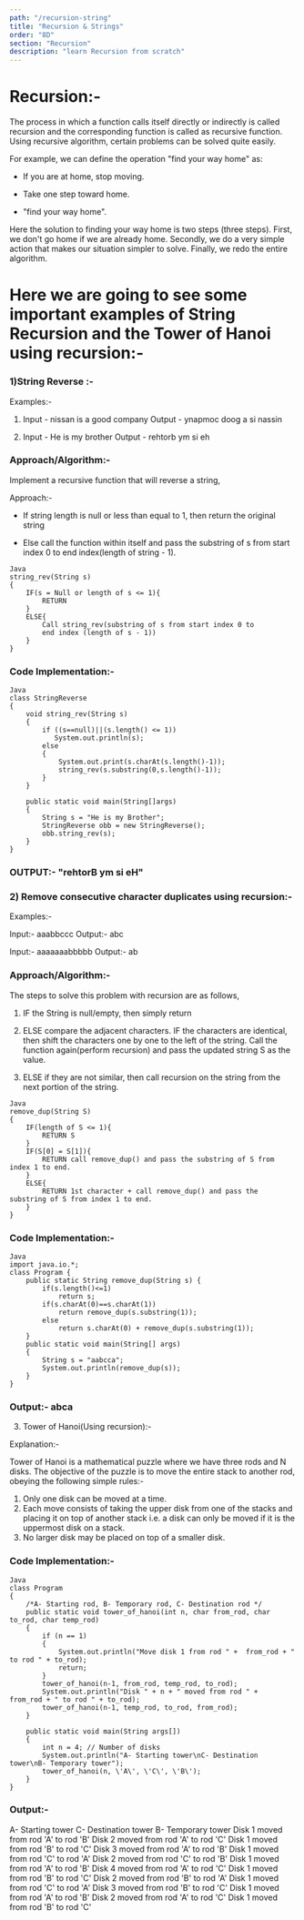 ```yaml
---
path: "/recursion-string"
title: "Recursion & Strings"
order: "8D"
section: "Recursion"
description: "learn Recursion from scratch"
---
```


# Recursion:-
The process in which a function calls itself directly or indirectly is called recursion and the corresponding function is called as recursive function. Using recursive algorithm, certain problems can be solved quite easily.

For example, we can define the operation "find your way home" as:

- If you are at home, stop moving.

- Take one step toward home.

- "find your way home".

Here the solution to finding your way home is two steps (three steps). First, we don't go home if we are already home. Secondly, we do a very simple action that makes our situation simpler to solve. Finally, we redo the entire algorithm.

# Here we are going to see some important examples of String Recursion and the Tower of Hanoi using recursion:-

### 1)String Reverse :-

Examples:-

1) Input - nissan is a good company
   Output - ynapmoc doog a si nassin

2) Input - He is my brother 
   Output - rehtorb ym si eh

### Approach/Algorithm:- 

Implement a recursive function that will reverse a string,

Approach:-
- If string length is null or less than equal to 1, then return the
  original string

- Else call the function within itself and pass the substring of s
  from start index 0 to end index(length of string - 1).


```
Java
string_rev(String s)
{
    IF(s = Null or length of s <= 1){
        RETURN
    }
    ELSE{
        Call string_rev(substring of s from start index 0 to
        end index (length of s - 1))
    }
}
```

### Code Implementation:-

```
Java
class StringReverse
{
    void string_rev(String s)
    {
        if ((s==null)||(s.length() <= 1))
           System.out.println(s);
        else
        {
            System.out.print(s.charAt(s.length()-1));
            string_rev(s.substring(0,s.length()-1));
        }
    }
     
    public static void main(String[]args)
    {
        String s = "He is my Brother";
        StringReverse obb = new StringReverse();
        obb.string_rev(s);
    }   
}
```

### OUTPUT:- "rehtorB ym si eH"

### 2) Remove consecutive character duplicates using recursion:-

Examples:-

Input:- aaabbccc
Output:- abc

Input:- aaaaaaabbbbb
Output:- ab

### Approach/Algorithm:-

The steps to solve this problem with recursion are as follows, 

1) IF the String is null/empty, then simply return


2) ELSE compare the adjacent characters. IF the characters are identical, then shift the characters one by one to the left of the string.
Call the function again(perform recursion) and pass the updated string S as the value.


3) ELSE if they are not similar, then call recursion on the string from the next portion of the string.

```
Java
remove_dup(String S)
{
    IF(length of S <= 1){
        RETURN S
    }
    IF(S[0] = S[1]){
        RETURN call remove_dup() and pass the substring of S from index 1 to end.
    }
    ELSE{
        RETURN 1st character + call remove_dup() and pass the substring of S from index 1 to end.
    }
}
```

### Code Implementation:-

```
Java
import java.io.*;
class Program {
    public static String remove_dup(String s) {
        if(s.length()<=1)
            return s;
        if(s.charAt(0)==s.charAt(1))
            return remove_dup(s.substring(1));
        else
            return s.charAt(0) + remove_dup(s.substring(1));
    }
    public static void main(String[] args)
    {
        String s = "aabcca";
        System.out.println(remove_dup(s));
    }
}
```
### Output:- abca

3) Tower of Hanoi(Using recursion):-

Explanation:- 

Tower of Hanoi is a mathematical puzzle where we have three rods and N disks. The objective of the puzzle is to move the entire stack to another rod, obeying the following simple rules:-
1) Only one disk can be moved at a time.
2) Each move consists of taking the upper disk from one of the stacks and placing it on top of another stack i.e. a disk can only be moved if it is the uppermost disk on a stack.
3) No larger disk may be placed on top of a smaller disk.

### Code Implementation:-

```
Java
class Program
{
    /*A- Starting rod, B- Temporary rod, C- Destination rod */
    public static void tower_of_hanoi(int n, char from_rod, char to_rod, char temp_rod)
    {
        if (n == 1)
        {
            System.out.println("Move disk 1 from rod " +  from_rod + " to rod " + to_rod);
            return;
        }
        tower_of_hanoi(n-1, from_rod, temp_rod, to_rod);
        System.out.println("Disk " + n + " moved from rod " +  from_rod + " to rod " + to_rod);
        tower_of_hanoi(n-1, temp_rod, to_rod, from_rod);
    }

    public static void main(String args[])
    {
        int n = 4; // Number of disks
        System.out.println("A- Starting tower\nC- Destination tower\nB- Temporary tower");
        tower_of_hanoi(n, \'A\', \'C\', \'B\');
    }
}
```
### Output:-

A- Starting tower
C- Destination tower
B- Temporary tower
Disk 1 moved from rod 'A' to rod 'B'
Disk 2 moved from rod 'A' to rod 'C'
Disk 1 moved from rod 'B' to rod 'C'
Disk 3 moved from rod 'A' to rod 'B'
Disk 1 moved from rod 'C' to rod 'A'
Disk 2 moved from rod 'C' to rod 'B'
Disk 1 moved from rod 'A' to rod 'B'
Disk 4 moved from rod 'A' to rod 'C'
Disk 1 moved from rod 'B' to rod 'C'
Disk 2 moved from rod 'B' to rod 'A'
Disk 1 moved from rod 'C' to rod 'A'
Disk 3 moved from rod 'B' to rod 'C'
Disk 1 moved from rod 'A' to rod 'B'
Disk 2 moved from rod 'A' to rod 'C'
Disk 1 moved from rod 'B' to rod 'C'


